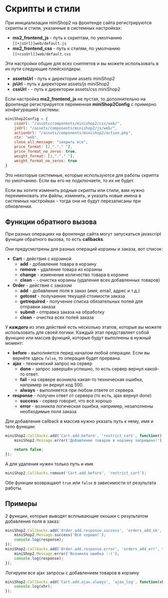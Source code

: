 # Скрипты и стили

При инициализации miniShop2 на фронтенде сайта регистрируются скрипты и стили, указанные в системных настройках:

* **ms2_frontend_js** - путь к скриптам, по умолчанию `[[+jsUrl]]web/default.js`
* **ms2_frontend_css** - путь к стилям, по умолчанию `[[+cssUrl]]web/default.css`

Эти настройки общие для всех сниппетов и вы можете использовать в их пути следующие плейсхолдеры:

* **assetsUrl** - путь к директории assets miniShop2
* **jsUrl** - путь к директории assets/js miniShop2
* **cssUrl** - - путь к директории assets/css miniShop2

Если настройка **ms2_frontend_js** не пустая, то дополнительно на фронтенде регистрируется переменная **miniShop2Config** с примерно конфигурацией системы:

``` javascript
miniShop2Config = {
    cssUrl: "/assets/components/minishop2/css/web/",
    jsUrl: "/assets/components/minishop2/js/web/",
    actionUrl: "/assets/components/minishop2/action.php",
    ctx: "web",
    close_all_message: "закрыть все",
    price_format: [2,"."," "],
    price_format_no_zeros: true,
    weight_format: [3,"."," "],
    weight_format_no_zeros: true
}
```

Это некоторые системные, которые используются для работы скрипта по умолчанию. Если вы его не подключаете, то их не будет.

Если вы хотите изменить родные скрипты или стили, вам нужно переименовать эти файлы, изменить, и указать новые имена в системных настройках - тогда они не будут перезаписаны при обновлении.

## Функции обратного вызова

При разных операциях на фронтенде сайта могут запускаться javascript функции обратного вызова, то есть **callbacks**.

Они предусмотрены для разных операций корзины и заказа, вот список:

* **Cart** - действия с корзиной
    * **add** - добавление товара в корзину
    * **remove** - удаление товара из корзины
    * **change** - изменение количество товара в корзине
    * **clean** - - очистка корзины (удаление всех добавленных товаров)
* **Order** - действия с заказом
    * **add** - добавление поля в заказ (имя, email, адрес и т.д.)
    * **getcost** - получаение текущей стоимости заказа
    * **getrequired** - получение списка обязательных полей для отправки заказа
    * **submit** - отправка заказа на обработку
    * **clean** - очистка всех полей заказа

У **каждого** из этих действий есть несколько этапов, которые вы можете использовать для своей логики.
Каждый этап представляет собой функцию или массив функций, которые будут выполнены в нужный момент:

* **before** - выполняется перед началом любой операции. Если вы вернёте здесь `false`, то операция будет прервана.
* **ajax** - технический запрос на сервер
    * **done** - запрос завершён успешно, то есть сервер вернул какой-то ответ.
    * **fail** - на сервере возникла какая-то техническая ошибка, например он вернул код 500.
    * **always** - выполняется при любом ответе от сервера.
* **response** - получен ответ от сервера (то есть, ajax вернул done)
    * **success** - сервер говорит, что всё хорошо
    * **error** - возникла логическая ошибка, например, незаполнены необходимые поля заказа

Для добавления callback в массив нужно указать путь к нему, имя и тело функции:

``` javascript
miniShop2.Callbacks.add('Cart.add.before', 'restrict_cart', function() {
    miniShop2.Message.error('Добавление товаров в корзину запрещено!');

    return false;
});
```

А для удаления нужен только путь и имя

``` javascript
miniShop2.Callbacks.remove('Cart.add.before', 'restrict_cart');
```

Обе функции возвращают `true` или `false` в зависимости от результата работы.

## Примеры

2 функции, которые выводят всплывающие окошки с результатом добавления поля в заказ:

``` javascript
miniShop2.Callbacks.add('Order.add.response.success', 'orders_add_ok', function(response) {
    miniShop2.Message.success('Всё хорошо!');
    console.log(response);
});
miniShop2.Callbacks.add('Order.add.response.error', 'orders_add_err', function(response) {
    miniShop2.Message.error('Возникла ошибка :-(');
    console.log(response);
});
```

Логируем все ajax запросы с добавлением товаров в корзину

``` javascript
miniShop2.Callbacks.add('Cart.add.ajax.always', 'ajax_log', function(xhr) {
    console.log(xhr);
});
```
